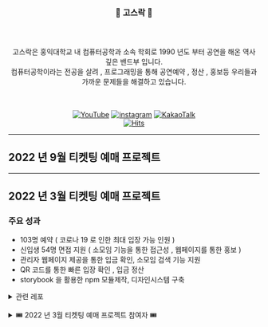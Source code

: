 <div align="center"><h3>🎸 고스락 🎸<h3/> </div>
<br/>
<br/>

<div align="center">고스락은 홍익대학교 내 컴퓨터공학과 소속 학회로 1990 년도 부터 공연을 해온 역사 깊은 밴드부 입니다.<br/>
컴퓨터공학이라는 전공을 살려 , 프로그래밍을 통해 공연예약 , 정산 , 홍보등 우리들과 가까운 문제들을 해결하고 있습니다.</div>

<br/>
<br/>
<div align="center">


[![YouTube](https://img.shields.io/badge/YouTube-FF0000?style=flat-square&logo=YouTube&logoColor=white&link=https://www.youtube.com/channel/UCBjYErlHCG0vfcdDmaeOIxQ)](https://www.youtube.com/channel/UCBjYErlHCG0vfcdDmaeOIxQ)
[![instagram](https://img.shields.io/badge/instagram-E4405F?style=flat-square&logo=Instagram&logoColor=white&link=https://www.instagram.com/gosrock_archive/)](https://www.instagram.com/gosrock_archive/)
[![KakaoTalk](https://img.shields.io/badge/KakaoTalk-FFCD00?style=flat-square&logo=KakaoTalk&logoColor=white&link=https://pf.kakao.com/_QxeZBT)](https://pf.kakao.com/_QxeZBT)
<br/>
[![Hits](https://hits.seeyoufarm.com/api/count/incr/badge.svg?url=https%3A%2F%2Fgithub.com%2FGosrock&count_bg=%23BF94E4&title_bg=%231D1B1B&icon=&icon_color=%23E7E7E7&title=hits&edge_flat=false)](https://hits.seeyoufarm.com)
</div>


---

## 2022 년 9월 티켓팅 예매 프로젝트 


---
## 2022 년 3월 티켓팅 예매 프로젝트

### 주요 성과

 - 103명 예약 ( 코로나 19 로 인한 최대 입장 가능 인원 )
 - 신입생 54명 면접 지원 ( 소모임 기능을 통한 접근성 , 웹페이지를 통한 홍보 )
 - 관리자 웹페이지 제공을 통한 입금 확인, 소모임 검색 기능 지원
 - QR 코드를 통한 빠른 입장 확인 , 입금 정산
 - storybook 을 활용한 npm 모듈제작, 디자인시스템 구축
     
<details >
  <summary  >관련 레포</summary>
    <div >
      <ul>
        <li><a href="https://github.com/Gosrock/Ticket-Backend-21th">백엔드</a></li>
        javascript , express , mongoDB ,socket.io
        <li><a href="https://github.com/Gosrock/Ticket-Front-21th">프론트</a></li>
        javascript , react , socket.io , redux 
        <li><a href="https://github.com/Gosrock/Ticket-Deploy-21th">배포관련</a></li>
        docker , github action , aws ec2 , aws loadbalancer , nginx
        <li><a href="https://github.com/Gosrock/Ticket-Storybook-21th">스토리북</a></li>
        javascript , react , storybook
        <li><a href="https://github.com/Gosrock/Ticket-Admin-21th">어드민</a></li>
        javascript , react , socket.io , antd , redux
      </ul>
    </div>
  </details>
<br/>
<details>
<summary>🎟 2022 년 3월 티켓팅 예매 프로젝트 참여자 🎟</summary>
<div/>
<div class="21th-developer">
  <details>
  <summary>📺 프론트 📺 </summary>
    <table>
      <tr align="center">
        <td><B>기획 / 전체 팀장<B></td>
        <td><B>기획 / 디자인 / 프론트 팀장<B></td>
        <td><B>프론트<B></td>
        <td><B>프론트<B></td>
        <td><B>프론트<B></td>
      </tr>
      <tr align="center">
        <td><B>이찬진<B></td>
        <td><B>한규진<B></td>
        <td><B>김원진<B></td>
        <td><B>금예인<B></td>
         <td><B>김주안<B></td>
      </tr>
      <tr align="center">
        <td>
            <img src="https://github.com/ImNM.png?size=100">
            <br>
            <a href="https://github.com/ImNM"><I>ImNM</I></a>
        </td>
        <td>
            <img src="https://user-images.githubusercontent.com/55226431/154956197-9dd0f771-a499-4f51-a6b1-e0b11e7692a2.png" width="100">
            <br>
            <a href="https://github.com/9yujin"><I>9yujin</I></a>
        </td>
        <td>
            <img src="https://github.com/kim-wonjin.png?size=100">
            <br>
            <a href="https://github.com/kim-wonjin"><I>ONE JIN</I></a>
        </td>
        <td>
            <img src="https://user-images.githubusercontent.com/55226431/154956011-14900fca-07c9-466d-b24d-f7d70bdee304.png" width="100">
            <br>
            <a href="https://github.com/yi219"><I>yi219</I></a>
        </td>
        <td>
            <img src="https://user-images.githubusercontent.com/55226431/155003118-c50bc0b6-2adf-4140-ab1c-d96af49b7ead.png" width="100">
            <br>
            <a href="https://github.com/duan-3"><I>duan-3</I></a>
        </td>
      </tr>
    </table>
  </details>
  <details>
  <summary>💼 백엔드 💼 </summary>
  <div class="21th-backend-developer">
    <table>
        <tr align="center">
          <td><B>기획 , 총괄, 백엔드 팀장<B></td>
          <td><B>백엔드<B></td>
          <td><B>백엔드<B></td>
          <td><B>백엔드<B></td>
          <td><B>백엔드<B></td>
        </tr>
        <tr align="center">
          <td><B>이찬진<B></td>
          <td><B>김민준<B></td>
          <td><B>노경민<B></td>
          <td><B>박준서<B></td>
          <td><B>채승희<B></td>
        </tr>
        <tr align="center">
          <td>
            <img src="https://github.com/ImNM.png?size=100">
            <br>
            <a href="https://github.com/ImNM"><I>ImNM</I></a>
          </td>
          <td>
            <img src="https://github.com/sanbonai06.png?size=100">
            <br>
            <a href="https://github.com/sanbonai06"><I>sanbonai06</I></a>
          </td>
          <td>
            <img src="https://github.com/gengminy.png?size=100">
            <br>
            <a href="https://github.com/gengminy"><I>gengminy</I></a>
          </td>
          <td>
            <img src="https://github.com/def30.png?size=100">
            <br>
            <a href="https://github.com/def30"><I>def30</I></a>
          </td>
          <td>
            <img src="https://github.com/chaeshee0908.png?size=100">
            <br>
            <a href="https://github.com/chaeshee0908"><I>chaeshee0908</I></a>
          </td>
        </tr>
      </table>
     </div>
     </details>
  <details>
  <summary>💼 관리자 어드민 💼</summary>
    <div class="21th-admin-developer">
      <table>
      <tr align="center">
          <td><B>기획 / 총괄<B></td>
          <td><B>어드민 팀장<B></td>
          <td><B>어드민<B></td>
      </tr>
      <tr align="center">
          <td><B>이찬진<B></td>
          <td><B>노재탁<B></td>
          <td><B>서예진<B></td>
      </tr>
      <tr align="center">
          <td>
              <img src="https://user-images.githubusercontent.com/76608338/155062594-f75e1755-9c2f-4d56-b360-65e85464c1de.png" width="100">
              <br>
              <a href="https://github.com/ImNM"><I>ImNM</I></a>
          </td>
          <td>
              <img src="https://user-images.githubusercontent.com/76608338/155061100-4604bae5-c5c9-4143-94e3-966249e71c04.png" width="100">
              <br>
              <a href="https://github.com/jaetak5053"><I>jaetak5053</I></a>
          </td>
          <td>
              <img src="https://user-images.githubusercontent.com/76608338/155061207-bf97c0e8-95c9-4cf8-8875-9f70238853ec.png" width="100">
              <br>
              <a href="https://github.com/Jordizzin"><I>Jordizzin</I></a>
          </td>
      </tr>
    </table>                                     
    </div>
  </details>
</details>




